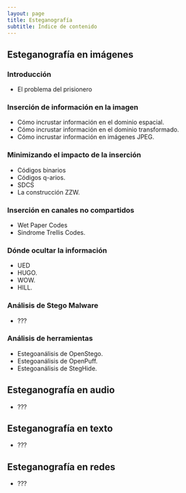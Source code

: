 ```yaml
---
layout: page
title: Esteganografía
subtitle: Índice de contenido
---
```



## Esteganografía en imágenes

### Introducción
- El problema del prisionero

### Inserción de información en la imagen
- Cómo incrustar información en el dominio espacial.
- Cómo incrustar información en el dominio transformado.
- Cómo incrustar información en imágenes JPEG.

### Minimizando el impacto de la inserción
- Códigos binarios
- Códigos q-arios.
- SDCS
- La construcción ZZW.

### Inserción en canales no compartidos
- Wet Paper Codes
- Sindrome Trellis Codes.

### Dónde ocultar la información
- UED
- HUGO.
- WOW. 
- HILL.


### Análisis de Stego Malware
- ???

### Análisis de herramientas
- Estegoanálisis de OpenStego.
- Estegoanálisis de OpenPuff.
- Estegoanálisis de StegHide.



## Esteganografía en audio
- ???


## Esteganografía en texto
- ???


## Esteganografía en redes
- ???
